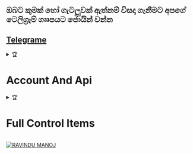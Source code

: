 ## ඔබට කුමක් හෝ ගැටලුවක් ඇත්නම් විසදා ගැනීමට අපගේ ටෙලිග්‍රෑම් ගෲපයට ජොයින් වන්න
## [Telegrame](https://bit.ly/2XrFPCJ)






<details>
    <summary>&#127942 <b><h1>Account And Api</h1></b></summary>

# Heroku Register Link 👇👇👇

## [Heroku Register](https://signup.heroku.com/login)



# Remove Background Api Link👇👇👇

## [Remove.bg](https://www.remove.bg/)



# Bot Link 👇👇👇

## [Sew Queen](https://github.com/Sew01RaviduManoj01KingAndQueen/QueenSew.git)





</details>






<details>
    <summary>&#127942 <b><h1>Full Control Items</h1></b></summary>

# Base 64 encoder Link 👇👇👇

## [img to base 64](https://codebeautify.org/image-to-base64-converter)



# Image Hosting Website

## [img host](https://imgbb.com/)



# Xteam Register Link

## [xteam](https://api.xteam.xyz/register)


</details>






[![RAVINDU MANOJ](https://bit.ly/3AyW139)](https://github.com/Sew01RaviduManoj01KingAndQueen/QueenSew.git)
